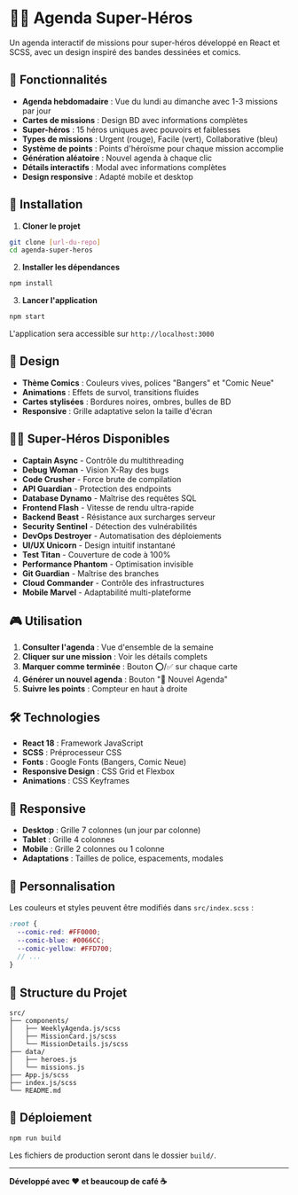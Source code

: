 # 🦸‍♂️ Agenda Super-Héros

Un agenda interactif de missions pour super-héros développé en React et SCSS, avec un design inspiré des bandes dessinées et comics.

## 🎯 Fonctionnalités

- **Agenda hebdomadaire** : Vue du lundi au dimanche avec 1-3 missions par jour
- **Cartes de missions** : Design BD avec informations complètes
- **Super-héros** : 15 héros uniques avec pouvoirs et faiblesses
- **Types de missions** : Urgent (rouge), Facile (vert), Collaborative (bleu)
- **Système de points** : Points d'héroïsme pour chaque mission accomplie
- **Génération aléatoire** : Nouvel agenda à chaque clic
- **Détails interactifs** : Modal avec informations complètes
- **Design responsive** : Adapté mobile et desktop

## 🚀 Installation

1. **Cloner le projet**
```bash
git clone [url-du-repo]
cd agenda-super-heros
```

2. **Installer les dépendances**
```bash
npm install
```

3. **Lancer l'application**
```bash
npm start
```

L'application sera accessible sur `http://localhost:3000`

## 🎨 Design

- **Thème Comics** : Couleurs vives, polices "Bangers" et "Comic Neue"
- **Animations** : Effets de survol, transitions fluides
- **Cartes stylisées** : Bordures noires, ombres, bulles de BD
- **Responsive** : Grille adaptative selon la taille d'écran

## 🦸‍♂️ Super-Héros Disponibles

- **Captain Async** - Contrôle du multithreading
- **Debug Woman** - Vision X-Ray des bugs  
- **Code Crusher** - Force brute de compilation
- **API Guardian** - Protection des endpoints
- **Database Dynamo** - Maîtrise des requêtes SQL
- **Frontend Flash** - Vitesse de rendu ultra-rapide
- **Backend Beast** - Résistance aux surcharges serveur
- **Security Sentinel** - Détection des vulnérabilités
- **DevOps Destroyer** - Automatisation des déploiements
- **UI/UX Unicorn** - Design intuitif instantané
- **Test Titan** - Couverture de code à 100%
- **Performance Phantom** - Optimisation invisible
- **Git Guardian** - Maîtrise des branches
- **Cloud Commander** - Contrôle des infrastructures
- **Mobile Marvel** - Adaptabilité multi-plateforme

## 🎮 Utilisation

1. **Consulter l'agenda** : Vue d'ensemble de la semaine
2. **Cliquer sur une mission** : Voir les détails complets
3. **Marquer comme terminée** : Bouton ⭕/✅ sur chaque carte
4. **Générer un nouvel agenda** : Bouton "🎲 Nouvel Agenda"
5. **Suivre les points** : Compteur en haut à droite

## 🛠️ Technologies

- **React 18** : Framework JavaScript
- **SCSS** : Préprocesseur CSS
- **Fonts** : Google Fonts (Bangers, Comic Neue)
- **Responsive Design** : CSS Grid et Flexbox
- **Animations** : CSS Keyframes

## 📱 Responsive

- **Desktop** : Grille 7 colonnes (un jour par colonne)
- **Tablet** : Grille 4 colonnes
- **Mobile** : Grille 2 colonnes ou 1 colonne
- **Adaptations** : Tailles de police, espacements, modales

## 🎨 Personnalisation

Les couleurs et styles peuvent être modifiés dans `src/index.scss` :

```scss
:root {
  --comic-red: #FF0000;
  --comic-blue: #0066CC;
  --comic-yellow: #FFD700;
  // ...
}
```

## 📝 Structure du Projet

```
src/
├── components/
│   ├── WeeklyAgenda.js/scss
│   ├── MissionCard.js/scss
│   └── MissionDetails.js/scss
├── data/
│   ├── heroes.js
│   └── missions.js
├── App.js/scss
├── index.js/scss
└── README.md
```

## 🚀 Déploiement

```bash
npm run build
```

Les fichiers de production seront dans le dossier `build/`.

---

**Développé avec ❤️ et beaucoup de café ☕**
